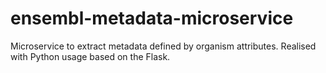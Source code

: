 # ensembl-metadata-microservice
Microservice to extract metadata defined by organism attributes. Realised with Python usage based on the Flask.   

